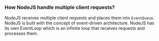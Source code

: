 ### How NodeJS handle multiple client requests? 
NodeJS receives multiple client requests and places them into `EventQueue`. NodeJS is built with the concept of event-driven architecture. NodeJS has its own EventLoop which is an infinite loop that receives requests and processes them.
